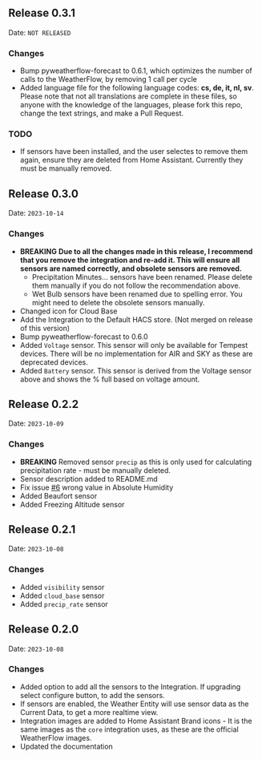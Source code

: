 ## Release 0.3.1

Date: `NOT RELEASED`

### Changes

- Bump pyweatherflow-forecast to 0.6.1, which optimizes the number of calls to the WeatherFlow, by removing 1 call per cycle
- Added language file for the following language codes: **cs, de, it, nl, sv**. Please note that not all translations are complete in these files, so anyone with the knowledge of the languages, please fork this repo, change the text strings, and make a Pull Request.

### TODO
- If sensors have been installed, and the user selectes to remove them again, ensure they are deleted from Home Assistant. Currently they must be manually removed.

## Release 0.3.0

Date: `2023-10-14`

### Changes
- **BREAKING**
  **Due to all the changes made in this release, I recommend that you remove the integration and re-add it. This will ensure all sensors are named correctly, and obsolete sensors are removed.**
  - Precipitation Minutes... sensors have been renamed. Please delete them manually if you do not follow the recommendation above.
  - Wet Bulb sensors have been renamed due to spelling error. You might need to delete the obsolete sensors manually.
- Changed icon for Cloud Base
- Add the Integration to the Default HACS store. (Not merged on release of this version)
- Bump pyweatherflow-forecast to 0.6.0
- Added `Voltage` sensor. This sensor will only be available for Tempest devices. There will be no implementation for AIR and SKY as these are deprecated devices.
- Added `Battery` sensor. This sensor is derived from the Voltage sensor above and shows the % full based on voltage amount.

## Release 0.2.2

Date: `2023-10-09`

### Changes

- **BREAKING** Removed sensor `precip` as this is only used for calculating precipitation rate - must be manually deleted.
- Sensor description added to README.md
- Fix issue [#6](https://github.com/briis/weatherflow_forecast/issues/6) wrong value in Absolute Humidity
- Added Beaufort sensor
- Added Freezing Altitude sensor

## Release 0.2.1

Date: `2023-10-08`

### Changes

- Added `visibility` sensor
- Added `cloud_base` sensor
- Added `precip_rate` sensor

## Release 0.2.0

Date: `2023-10-08`

### Changes

- Added option to add all the sensors to the Integration. If upgrading select configure button, to add the sensors.
- If sensors are enabled, the Weather Entity will use sensor data as the Current Data, to get a more realtime view.
- Integration images are added to Home Assistant Brand icons - It is the same images as the `core` integration uses, as these are the official WeatherFlow images.
- Updated the documentation

